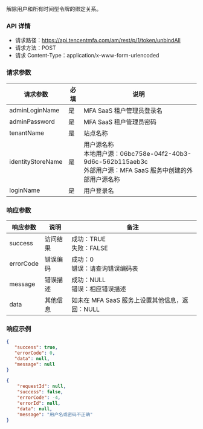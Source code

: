 
解除用户和所有时间型令牌的绑定关系。


### API 详情
- 请求路径：https://api.tencentmfa.com/am/rest/p/1/token/unbindAll
- 请求方法：POST
- 请求 Content-Type：application/x-www-form-urlencoded


### 请求参数
| 请求参数 | 必填 | 说明 |
| ---- | ---- | ---- |
| adminLoginName | 是 | MFA SaaS 租户管理员登录名 |
| adminPassword | 是 | MFA SaaS 租户管理员密码 |
| tenantName | 是 | 站点名称 |
| identityStoreName | 是 | 用户源名称<br>本地用户源：06bc758e-04f2-40b3-9d6c-562b115aeb3c<br>外部用户源：MFA SaaS 服务中创建的外部用户源名称 |
| loginName | 是 | 用户登录名 |

### 响应参数
| 响应参数 | 说明 | 备注 |
| ---- | ---- | ---- |
| success | 访问结果 | 成功：TRUE<br>失败：FALSE |
| errorCode | 错误编码 | 成功：0<br>错误：请查询错误编码表 |
| message | 错误描述 | 成功：NULL<br>错误：相应错误描述 |
| data | 其他信息 | 如未在 MFA SaaS 服务上设置其他信息，返回：NULL |

### 响应示例
 ```json
{
	"success": true,
	"errorCode": 0,
	"data": null,
	"message": null
}
```
```json
{
	"requestId": null,
	"success": false,
	"errorCode": -4,
	"errorId": null,
	"data": null,
	"message": "用户名或密码不正确"
}
```
